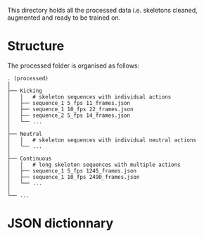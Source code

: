 This directory holds all the processed data i.e. skeletons cleaned, augmented and ready to be trained on.

# Structure

The processed folder is organised as follows:
```
. (processed)
│
├── Kicking
│   │   # skeleton sequences with individual actions
│   ├── sequence_1 5_fps 11_frames.json
│   ├── sequence_1 10_fps 22_frames.json
│   ├── sequence_2 5_fps 14_frames.json
│   └── ...
│
├── Neutral
│   │   # skeleton sequences with individual neutral actions
│   └── ...
│
├── Continuous
│   │   # long skeleton sequences with multiple actions
│   ├── sequence_1 5_fps 1245_frames.json
│   ├── sequence_1 10_fps 2490_frames.json
│   └── ...
│
└── ...
```

# JSON dictionnary
